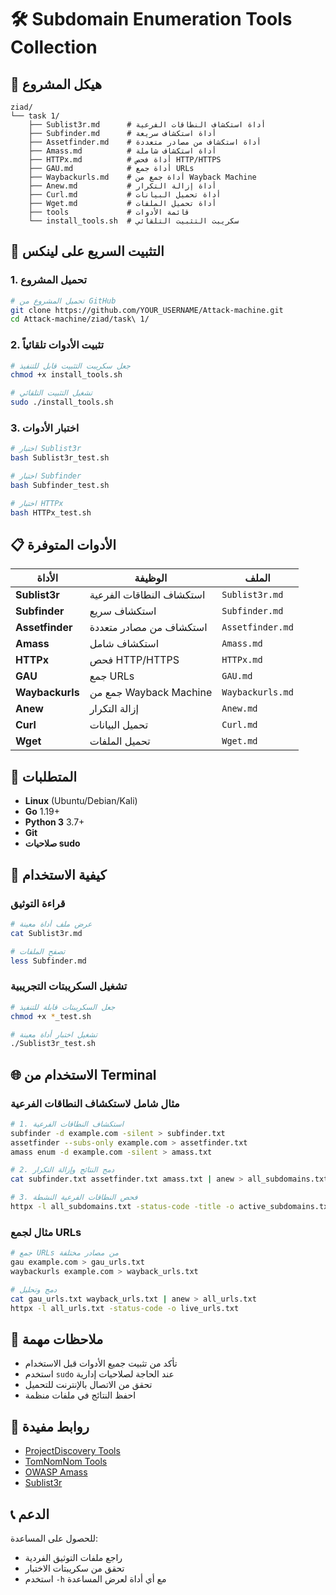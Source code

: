 # 🛠️ Subdomain Enumeration Tools Collection

## 📁 هيكل المشروع
```
ziad/
└── task 1/
    ├── Sublist3r.md      # أداة استكشاف النطاقات الفرعية
    ├── Subfinder.md      # أداة استكشاف سريعة
    ├── Assetfinder.md    # أداة استكشاف من مصادر متعددة
    ├── Amass.md          # أداة استكشاف شاملة
    ├── HTTPx.md          # أداة فحص HTTP/HTTPS
    ├── GAU.md            # أداة جمع URLs
    ├── Waybackurls.md    # أداة جمع من Wayback Machine
    ├── Anew.md           # أداة إزالة التكرار
    ├── Curl.md           # أداة تحميل البيانات
    ├── Wget.md           # أداة تحميل الملفات
    ├── tools             # قائمة الأدوات
    └── install_tools.sh  # سكريبت التثبيت التلقائي
```

## 🚀 التثبيت السريع على لينكس

### 1. تحميل المشروع
```bash
# تحميل المشروع من GitHub
git clone https://github.com/YOUR_USERNAME/Attack-machine.git
cd Attack-machine/ziad/task\ 1/
```

### 2. تثبيت الأدوات تلقائياً
```bash
# جعل سكريبت التثبيت قابل للتنفيذ
chmod +x install_tools.sh

# تشغيل التثبيت التلقائي
sudo ./install_tools.sh
```

### 3. اختبار الأدوات
```bash
# اختبار Sublist3r
bash Sublist3r_test.sh

# اختبار Subfinder
bash Subfinder_test.sh

# اختبار HTTPx
bash HTTPx_test.sh
```

## 📋 الأدوات المتوفرة

| الأداة | الوظيفة | الملف |
|--------|---------|-------|
| **Sublist3r** | استكشاف النطاقات الفرعية | `Sublist3r.md` |
| **Subfinder** | استكشاف سريع | `Subfinder.md` |
| **Assetfinder** | استكشاف من مصادر متعددة | `Assetfinder.md` |
| **Amass** | استكشاف شامل | `Amass.md` |
| **HTTPx** | فحص HTTP/HTTPS | `HTTPx.md` |
| **GAU** | جمع URLs | `GAU.md` |
| **Waybackurls** | جمع من Wayback Machine | `Waybackurls.md` |
| **Anew** | إزالة التكرار | `Anew.md` |
| **Curl** | تحميل البيانات | `Curl.md` |
| **Wget** | تحميل الملفات | `Wget.md` |

## 🔧 المتطلبات

- **Linux** (Ubuntu/Debian/Kali)
- **Go** 1.19+
- **Python 3** 3.7+
- **Git**
- **صلاحيات sudo**

## 📖 كيفية الاستخدام

### قراءة التوثيق
```bash
# عرض ملف أداة معينة
cat Sublist3r.md

# تصفح الملفات
less Subfinder.md
```

### تشغيل السكريبتات التجريبية
```bash
# جعل السكريبتات قابلة للتنفيذ
chmod +x *_test.sh

# تشغيل اختبار أداة معينة
./Sublist3r_test.sh
```

## 🌐 الاستخدام من Terminal

### مثال شامل لاستكشاف النطاقات الفرعية
```bash
# 1. استكشاف النطاقات الفرعية
subfinder -d example.com -silent > subfinder.txt
assetfinder --subs-only example.com > assetfinder.txt
amass enum -d example.com -silent > amass.txt

# 2. دمج النتائج وإزالة التكرار
cat subfinder.txt assetfinder.txt amass.txt | anew > all_subdomains.txt

# 3. فحص النطاقات الفرعية النشطة
httpx -l all_subdomains.txt -status-code -title -o active_subdomains.txt
```

### مثال لجمع URLs
```bash
# جمع URLs من مصادر مختلفة
gau example.com > gau_urls.txt
waybackurls example.com > wayback_urls.txt

# دمج وتحليل
cat gau_urls.txt wayback_urls.txt | anew > all_urls.txt
httpx -l all_urls.txt -status-code -o live_urls.txt
```

## 📝 ملاحظات مهمة

- تأكد من تثبيت جميع الأدوات قبل الاستخدام
- استخدم `sudo` عند الحاجة لصلاحيات إدارية
- تحقق من الاتصال بالإنترنت للتحميل
- احفظ النتائج في ملفات منظمة

## 🔗 روابط مفيدة

- [ProjectDiscovery Tools](https://github.com/projectdiscovery)
- [TomNomNom Tools](https://github.com/tomnomnom)
- [OWASP Amass](https://github.com/OWASP/Amass)
- [Sublist3r](https://github.com/aboul3la/Sublist3r)

## 📞 الدعم

للحصول على المساعدة:
- راجع ملفات التوثيق الفردية
- تحقق من سكريبتات الاختبار
- استخدم `-h` مع أي أداة لعرض المساعدة

